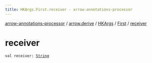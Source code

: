 ```yaml
---
title: HKArgs.First.receiver - arrow-annotations-processor
---
```


[arrow-annotations-processor](../../../index.html) / [arrow.derive](../../index.html) / [HKArgs](../index.html) / [First](index.html) / [receiver](./receiver.html)

# receiver

`val receiver: `[`String`](https://kotlinlang.org/api/latest/jvm/stdlib/kotlin/-string/index.html)
